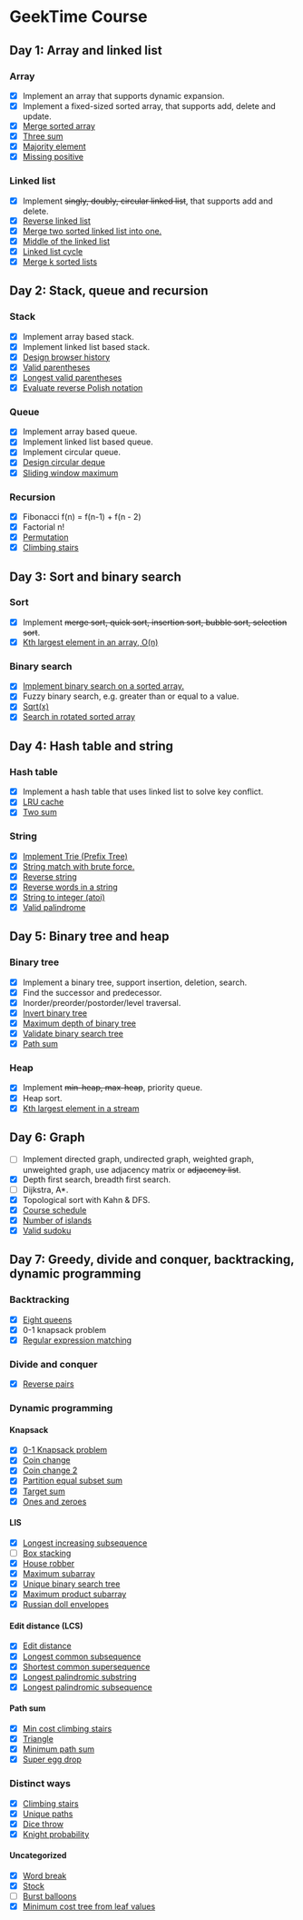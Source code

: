 # GeekTime Course

## Day 1: Array and linked list

### Array

- [x] Implement an array that supports dynamic expansion.
- [x] Implement a fixed-sized sorted array, that supports add, delete and update.
- [x] [Merge sorted array](https://leetcode.com/problems/merge-sorted-array/)
- [x] [Three sum](https://leetcode.com/problems/3sum/)
- [x] [Majority element](https://leetcode.com/problems/majority-element/)
- [x] [Missing positive](https://leetcode.com/problems/first-missing-positive/)

### Linked list

- [x] Implement ~~singly, doubly, circular linked list~~, that supports add and delete.
- [x] [Reverse linked list](https://leetcode.com/problems/reverse-linked-list/)
- [x] [Merge two sorted linked list into one.](https://leetcode.com/problems/merge-two-sorted-lists/)
- [x] [Middle of the linked list](https://leetcode.com/problems/middle-of-the-linked-list/)
- [x] [Linked list cycle](https://leetcode.com/problems/linked-list-cycle/)
- [x] [Merge k sorted lists](https://leetcode.com/problems/merge-k-sorted-lists/)

## Day 2: Stack, queue and recursion

### Stack

- [x] Implement array based stack.
- [x] Implement linked list based stack.
- [x] [Design browser history](https://leetcode.com/problems/design-browser-history/)
- [x] [Valid parentheses](https://leetcode.com/problems/valid-parentheses/)
- [x] [Longest valid parentheses](https://leetcode.com/problems/longest-valid-parentheses/)
- [x] [Evaluate reverse Polish notation](https://leetcode.com/problems/evaluate-reverse-polish-notation/)

### Queue

- [x] Implement array based queue.
- [x] Implement linked list based queue.
- [x] Implement circular queue.
- [x] [Design circular deque](https://leetcode.com/problems/design-circular-deque/)
- [x] [Sliding window maximum](https://leetcode.com/problems/sliding-window-maximum/)

### Recursion

- [x] Fibonacci f(n) = f(n-1) + f(n - 2)
- [x] Factorial n!
- [x] [Permutation](https://leetcode.com/problems/permutations/)
- [x] [Climbing stairs](https://leetcode.com/problems/climbing-stairs/)

## Day 3: Sort and binary search

### Sort

- [x] Implement ~~merge sort, quick sort, insertion sort, bubble sort, selection sort~~.
- [x] [Kth largest element in an array, O(n)](https://leetcode.com/problems/kth-largest-element-in-an-array/)

### Binary search

- [x] [Implement binary search on a sorted array.](https://leetcode.com/problems/binary-search/)
- [x] Fuzzy binary search, e.g. greater than or equal to a value.
- [x] [Sqrt(x)](https://leetcode.com/problems/sqrtx/)
- [x] [Search in rotated sorted array](https://leetcode.com/problems/search-in-rotated-sorted-array/)

## Day 4: Hash table and string

### Hash table

- [x] Implement a hash table that uses linked list to solve key conflict.
- [x] [LRU cache](https://leetcode.com/problems/lru-cache/)
- [x] [Two sum](https://leetcode.com/problems/two-sum/)

### String

- [x] [Implement Trie (Prefix Tree)](https://leetcode.com/problems/implement-trie-prefix-tree/)
- [x] [String match with brute force.](https://leetcode.com/problems/implement-strstr/)
- [x] [Reverse string](https://leetcode.com/problems/reverse-string/)
- [x] [Reverse words in a string](https://leetcode.com/problems/reverse-words-in-a-string/)
- [x] [String to integer (atoi)](https://leetcode.com/problems/string-to-integer-atoi/)
- [x] [Valid palindrome](https://leetcode.com/problems/valid-palindrome/)

## Day 5: Binary tree and heap

### Binary tree

- [x] Implement a binary tree, support insertion, deletion, search.
- [x] Find the successor and predecessor.
- [x] Inorder/preorder/postorder/level traversal.
- [x] [Invert binary tree](https://leetcode.com/problems/invert-binary-tree/)
- [x] [Maximum depth of binary tree](https://leetcode.com/problems/maximum-depth-of-binary-tree/)
- [x] [Validate binary search tree](https://leetcode.com/problems/validate-binary-search-tree/)
- [x] [Path sum](https://leetcode.com/problems/path-sum/)

### Heap

- [x] Implement ~~min-heap, max-heap~~, priority queue.
- [x] Heap sort.
- [x] [Kth largest element in a stream](https://leetcode.com/problems/kth-largest-element-in-a-stream/)

## Day 6: Graph

- [ ] Implement directed graph, undirected graph, weighted graph, unweighted graph, use adjacency matrix or ~~adjacency list~~.
- [x] Depth first search, breadth first search.
- [ ] Dijkstra, A\*.
- [x] Topological sort with Kahn & DFS.
- [x] [Course schedule](https://leetcode.com/problems/course-schedule/)
- [x] [Number of islands](https://leetcode.com/problems/number-of-islands/)
- [x] [Valid sudoku](https://leetcode.com/problems/valid-sudoku/)

## Day 7: Greedy, divide and conquer, backtracking, dynamic programming

### Backtracking

- [x] [Eight queens](https://leetcode.com/problems/n-queens/)
- [x] 0-1 knapsack problem
- [x] [Regular expression matching](https://leetcode.com/problems/regular-expression-matching/)

### Divide and conquer

- [x] [Reverse pairs](https://leetcode.com/problems/reverse-pairs/)

### Dynamic programming

#### Knapsack

- [x] [0-1 Knapsack problem](https://www.geeksforgeeks.org/0-1-knapsack-problem-dp-10/)
- [x] [Coin change](https://leetcode.com/problems/coin-change/)
- [x] [Coin change 2](https://leetcode.com/problems/coin-change-ii/)
- [x] [Partition equal subset sum](https://leetcode.com/problems/partition-equal-subset-sum/)
- [x] [Target sum](https://leetcode.com/problems/target-sum/)
- [x] [Ones and zeroes](https://leetcode.com/problems/ones-and-zeroes/)

#### LIS

- [x] [Longest increasing subsequence](https://leetcode.com/problems/longest-increasing-subsequence/)
- [ ] [Box stacking](https://leetcode.com/problems/maximum-height-by-stacking-cuboids/)
- [x] [House robber](https://leetcode.com/problems/house-robber/)
- [x] [Maximum subarray](https://leetcode.com/problems/maximum-subarray/)
- [x] [Unique binary search tree](https://leetcode.com/problems/unique-binary-search-trees/)
- [x] [Maximum product subarray](https://leetcode.com/problems/maximum-product-subarray/)
- [x] [Russian doll envelopes](https://leetcode.com/problems/russian-doll-envelopes/)

#### Edit distance (LCS)

- [x] [Edit distance](https://leetcode.com/problems/edit-distance/)
- [x] [Longest common subsequence](https://leetcode.com/problems/longest-common-subsequence/)
- [x] [Shortest common supersequence](https://leetcode.com/problems/shortest-common-supersequence/)
- [x] [Longest palindromic substring](https://leetcode.com/problems/longest-palindromic-substring/)
- [x] [Longest palindromic subsequence](https://leetcode.com/problems/longest-palindromic-subsequence/)

#### Path sum

- [x] [Min cost climbing stairs](https://leetcode.com/problems/min-cost-climbing-stairs/)
- [x] [Triangle](https://leetcode.com/problems/triangle/)
- [x] [Minimum path sum](https://leetcode.com/problems/minimum-path-sum/)
- [x] [Super egg drop](https://leetcode.com/problems/super-egg-drop/)

### Distinct ways

- [x] [Climbing stairs](https://leetcode.com/problems/climbing-stairs/)
- [x] [Unique paths](https://leetcode.com/problems/unique-paths/)
- [x] [Dice throw](https://leetcode.com/problems/number-of-dice-rolls-with-target-sum/)
- [x] [Knight probability](https://leetcode.com/problems/knight-probability-in-chessboard/)

#### Uncategorized
- [x] [Word break](https://leetcode.com/problems/word-break/)
- [x] [Stock](https://leetcode.com/problems/best-time-to-buy-and-sell-stock/)
- [ ] [Burst balloons](https://leetcode.com/problems/burst-balloons/)
- [x] [Minimum cost tree from leaf values](https://leetcode.com/problems/minimum-cost-tree-from-leaf-values/)
